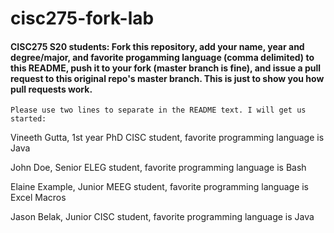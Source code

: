 # cisc275-fork-lab

#### CISC275 S20 students: Fork this repository, add your name, year and degree/major, and favorite progamming language (comma delimited) to this README, push it to your fork (master branch is fine), and issue a pull request to this original repo's master branch. This is just to show you how pull requests work.

```Please use two lines to separate in the README text. I will get us started:```

Vineeth Gutta, 1st year PhD CISC student, favorite programming language is Java

John Doe, Senior ELEG student, favorite programming language is Bash

Elaine Example, Junior MEEG student, favorite programming language is Excel Macros

Jason Belak, Junior CISC student, favorite programming language is Java
